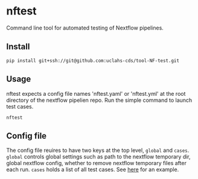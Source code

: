 # nftest

Command line tool for automated testing of Nextflow pipelines.

## Install

```
pip install git+ssh://git@github.com:uclahs-cds/tool-NF-test.git
```

## Usage

nftest expects a config file names 'nftest.yaml' or 'nftest.yml' at the root directory of the nextflow pipelien repo. Run the simple command to launch test cases.

```
nftest
```

## Config file

The config file reuires to have two keys at the top level, `global` and `cases`. `global` controls global settings such as path to the nextflow temporary dir, global nextflow config, whether to remove nextflow temporary files after each run. `cases` holds a list of all test cases. See [here](https://github.com/uclahs-cds/pipeline-germline-somatic/blob/af5e984a247a241f7b4cfbb7af97e0bf1640e7e6/nf-test.yaml) for an example.
